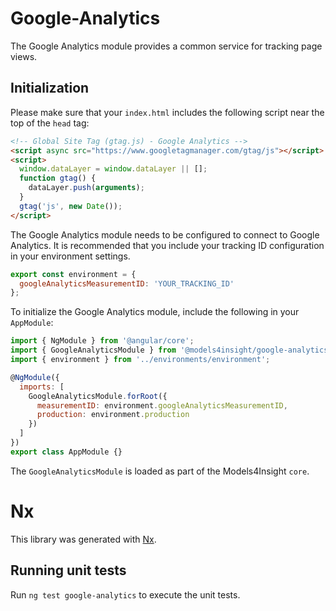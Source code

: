 # Google-Analytics

The Google Analytics module provides a common service for tracking page views.

## Initialization

Please make sure that your `index.html` includes the following script near the top of the `head` tag:

```html
<!-- Global Site Tag (gtag.js) - Google Analytics -->
<script async src="https://www.googletagmanager.com/gtag/js"></script>
<script>
  window.dataLayer = window.dataLayer || [];
  function gtag() {
    dataLayer.push(arguments);
  }
  gtag('js', new Date());
</script>
```

The Google Analytics module needs to be configured to connect to Google Analytics. It is recommended that you include your tracking ID configuration in your environment settings.

```javascript
export const environment = {
  googleAnalyticsMeasurementID: 'YOUR_TRACKING_ID'
};
```

To initialize the Google Analytics module, include the following in your `AppModule`:

```javascript
import { NgModule } from '@angular/core';
import { GoogleAnalyticsModule } from '@models4insight/google-analytics';
import { environment } from '../environments/environment';

@NgModule({
  imports: [
    GoogleAnalyticsModule.forRoot({
      measurementID: environment.googleAnalyticsMeasurementID,
      production: environment.production
    })
  ]
})
export class AppModule {}
```

The `GoogleAnalyticsModule` is loaded as part of the Models4Insight `core`.

# Nx

This library was generated with [Nx](https://nx.dev).

## Running unit tests

Run `ng test google-analytics` to execute the unit tests.
